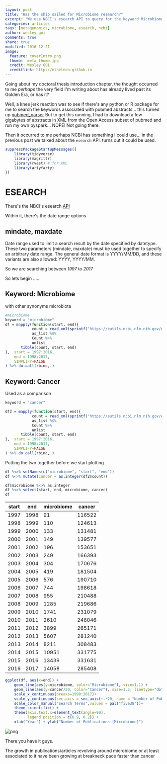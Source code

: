 ```yaml
---
layout: post
title: "Has the ship sailed for Microbiome research?"
excerpt: "We use NBCI's esearch API to query for the keyword Microbiome and the results are shocking"
categories: articles
tags: [metagenomics, microbiome, esearch, ncbi]
author: wesley_goi
comments: true
share: true
modified: 2016-12-21
image:
  feature: coverIntro.png
  thumb:  meta_thumb.jpg
  credit: Wesley GOI
  creditlink: http://etheleon.github.io
---
```



Going about my doctoral thesis introduction chapter, the thought occurred to me _perhaps_ the very field I'm writing about has already lived past its Golden Era, or has it?

Well, a knee jerk reaction was to see if there's any python or R package for me to search the keywords associated with pubmed abstracts... this turned up [pubmed_parser](https://github.com/titipata/pubmed_parser/)
But to get this running, I had to download a few gigabytes of abstracts in XML from the Open Access subset of pubmed and run my own pyspark... NOPE! Not going there.

Then it occurred to me perhaps NCBI has something I could use... in the previous post we talked about the `esearch` API. turns out it could be used.

```R
suppressPackageStartupMessages({
    library(tidyverse)
    library(magrittr)
    library(rvest) # for XML
    library(artyfarty)
})
```

# ESEARCH

There's the NBCI's esearch [API](https://www.ncbi.nlm.nih.gov/books/NBK25499/)

Within it, there's the date range options

## mindate, maxdate

Date range used to limit a search result by the date specified by datetype. These two parameters (mindate, maxdate) must be used together to specify an arbitrary date range. The general date format is YYYY/MM/DD, and these variants are also allowed: YYYY, YYYY/MM.

So we are searching between _1997_ to _2017_

So lets begin .....

## Keyword: Microbiome

with other synonyms microbiota


```R
#microbiome
keyword = "microbiome"
df = mapply(function(start, end){
            count = read_xml(sprintf("https://eutils.ncbi.nlm.nih.gov/entrez/eutils/esearch.fcgi?db=pubmed&term=%s&mindate=%s&maxdate=%s", keyword, start, end)) %>%
            as_list %$%
            Count %>%
            unlist
       tibble(count, start, end)
},  start = 1997:2016, 
    end = 1998:2017,
    SIMPLIFY=FALSE
) %>% do.call(rbind,.)

```

## Keyword: Cancer

Used as a comparison


```R
keyword = "cancer"

df2 = mapply(function(start, end){
            count = read_xml(sprintf("https://eutils.ncbi.nlm.nih.gov/entrez/eutils/esearch.fcgi?db=pubmed&term=%s&mindate=%s&maxdate=%s", keyword, start, end)) %>%
            as_list %$%
            Count %>%
            unlist
       tibble(count, start, end)
},  start = 1997:2016, 
    end = 1998:2017,
    SIMPLIFY=FALSE
) %>% do.call(rbind,.)
```

Putting the two together before we start plotting


```R
df %<>% setNames(c("microbiome", "start", "end"))
df %<>% mutate(cancer = as.integer(df2$count))
```


```R
df$microbiome %<>% as.integer
df %<>% select(start, end, microbiome, cancer)
df
```


<table>
<thead><tr><th scope=col>start</th><th scope=col>end</th><th scope=col>microbiome</th><th scope=col>cancer</th></tr></thead>
<tbody>
	<tr><td>1997  </td><td>1998  </td><td>   91 </td><td>116522</td></tr>
	<tr><td>1998  </td><td>1999  </td><td>  110 </td><td>124613</td></tr>
	<tr><td>1999  </td><td>2000  </td><td>  133 </td><td>131481</td></tr>
	<tr><td>2000  </td><td>2001  </td><td>  149 </td><td>139577</td></tr>
	<tr><td>2001  </td><td>2002  </td><td>  196 </td><td>153651</td></tr>
	<tr><td>2002  </td><td>2003  </td><td>  249 </td><td>166393</td></tr>
	<tr><td>2003  </td><td>2004  </td><td>  304 </td><td>170676</td></tr>
	<tr><td>2004  </td><td>2005  </td><td>  419 </td><td>181504</td></tr>
	<tr><td>2005  </td><td>2006  </td><td>  576 </td><td>190710</td></tr>
	<tr><td>2006  </td><td>2007  </td><td>  744 </td><td>198618</td></tr>
	<tr><td>2007  </td><td>2008  </td><td>  955 </td><td>210488</td></tr>
	<tr><td>2008  </td><td>2009  </td><td> 1285 </td><td>219686</td></tr>
	<tr><td>2009  </td><td>2010  </td><td> 1741 </td><td>231079</td></tr>
	<tr><td>2010  </td><td>2011  </td><td> 2610 </td><td>248046</td></tr>
	<tr><td>2011  </td><td>2012  </td><td> 3899 </td><td>265171</td></tr>
	<tr><td>2012  </td><td>2013  </td><td> 5607 </td><td>281240</td></tr>
	<tr><td>2013  </td><td>2014  </td><td> 8211 </td><td>308483</td></tr>
	<tr><td>2014  </td><td>2015  </td><td>10951 </td><td>331775</td></tr>
	<tr><td>2015  </td><td>2016  </td><td>13439 </td><td>331631</td></tr>
	<tr><td>2016  </td><td>2017  </td><td>14058 </td><td>285408</td></tr>
</tbody>
</table>




```R
ggplot(df, aes(x=end)) +
    geom_line(aes(y=microbiome, color="Microbiome"), size=1.1) +
    geom_line(aes(y=cancer/20, color="Cancer"), size=1.5, linetype="dotted") +
    scale_x_continuous(breaks=1998:2017)+
    scale_y_continuous(sec.axis = sec_axis(~.*20, name = "Number of Publications [Cancer]"))+
    scale_color_manual("Search Terms",values = pal("five38"))+
    theme_scientific() +
    theme(axis.text.x=element_text(angle=90), 
          legend.position = c(0.9, 0.2)) +
    xlab("Year") + ylab("Number of Publications [Microbiome]")
```



![png](esearchPublications_9_1.png)


There you have it guys.

The growth in publications/articles revolving around microbiome or at least associated to it have been growing at breakneck pace faster than cancer
